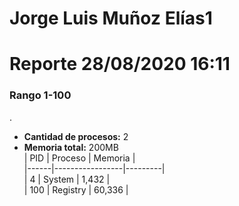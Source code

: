 # Jorge Luis Muñoz Elías1
# Reporte 28/08/2020 16:11
### Rango 1-100  
 .
- **Cantidad de procesos:** 2 
- **Memoria total:** 200MB        
| PID  | Proceso         | Memoria |        
|------|-----------------|---------|        	
| 4  | System             | 1,432     |        
| 100  | Registry             | 60,336     |        
